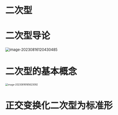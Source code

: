 # 二次型



# 二次型导论

<img src="https://cvp.oss-cn-shanghai.aliyuncs.com/picgo/202308161204753.png" alt="image-20230816120430485" style="zoom:80%;" />



# 二次型的基本概念

<img src="https://cvp.oss-cn-shanghai.aliyuncs.com/picgo/202308161656666.png" alt="image-20230816165623092" style="zoom:50%;" />



# 正交变换化二次型为标准形

